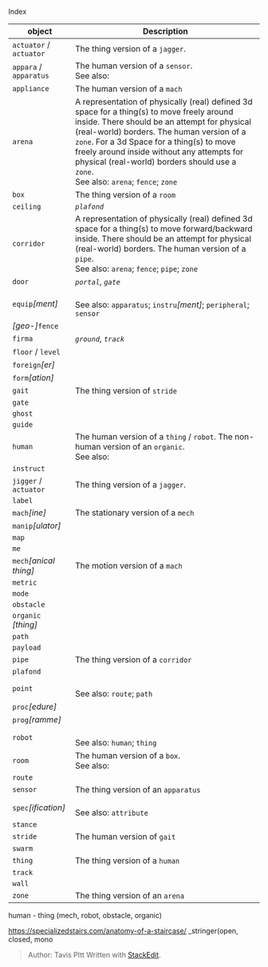 Index


| object | Description |
|--|--|
| `actuator` / `actuator` | The thing version of a `jagger`. |
| `appara` / `apparatus` | The human version of a `sensor`.<br>See also: |
| `appliance` | The human version of a `mach` |
| `arena`  | A representation of physically (real) defined 3d space for a thing(s) to move freely around inside. There should be an attempt for physical (real-world) borders.  The human version of a `zone`.  For a 3d Space for a thing(s) to move freely around inside without any attempts for physical (real-world) borders should use a `zone`.<br>See also: `arena`; `fence`; `zone` |
| `box` | The thing version of a `room` |
| `ceiling` | *`plafond`* |
| `corridor` | A representation of physically (real) defined 3d space for a thing(s) to move forward/backward inside. There should be an attempt for physical (real-world) borders. The human version of a `pipe`.<br>See also: `arena`; `fence`; `pipe`; `zone` |
| `door` | *`portal`*, *`gate`* |
| `equip`*[ment]* | <br>See also: `apparatus`; `instru`*[ment]*; `peripheral`;  `sensor` |
| *[geo-]*`fence` | |
| `firma` | *`ground`*, *`track`* |
| `floor` / `level` | |
| `foreign`*[er]* | |
| `form`*[ation]* | |
| `gait` | The thing version of `stride` |
| `gate` | |
| `ghost` |  |
| `guide` | |
| `human` | The human version of a `thing` / `robot`.  The non-human version of an `organic`.<br>See also: |
| `instruct` | |
| `jigger` / `actuator` | The thing version of a `jagger`. |
| `label` | |
| `mach`*[ine]* | The stationary version of a `mech` |
| `manip`*[ulator]* | |
| `map` | |
| `me` | |
| `mech`*[anical thing]* | The motion version of a `mach` |
| `metric` | |
| `mode` | |
| `obstacle` | |
| `organic` *[thing]* | |
| `path` | |
| `payload` | |
| `pipe` | The thing version of a `corridor` |
| `plafond` | |
| `point` | <br>See also: `route`; `path` |
| `proc`*[edure]* | |
| `prog`*[ramme]* | |
| `robot` | <br>See also: `human`; `thing` |
| `room` | The human version of a `box`.<br>See also: |
| `route` | |
| `sensor` | The thing version of an `apparatus` |
| `spec`*[ification]* | <br>See also: `attribute` |
| `stance` |  |
| `stride` | The human version of `gait` |
| `swarm` | |
| `thing` | The thing version of a `human` |
| `track` | |
| `wall` | |
| `zone` | The thing version of an `arena` |

human - thing (mech, robot, obstacle, organic)

https://specializedstairs.com/anatomy-of-a-staircase/
_stringer(open, closed, mono


> Author: Tavis PItt
> Written with [StackEdit](https://stackedit.io/).
<!--stackedit_data:
eyJoaXN0b3J5IjpbMjA0Mzg3NTk2M119
-->